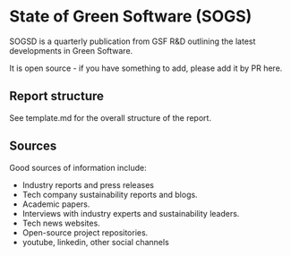 # State of Green Software (SOGS)

SOGSD is a quarterly publication from GSF R&D outlining the latest developments in Green Software.

It is open source - if you have something to add, please add it by PR here.


## Report structure

See template.md for the overall structure of the report.

## Sources

Good sources of information include:
- Industry reports and press releases
- Tech company sustainability reports and blogs.
- Academic papers.
- Interviews with industry experts and sustainability leaders.
- Tech news websites.
- Open-source project repositories.
- youtube, linkedin, other social channels
